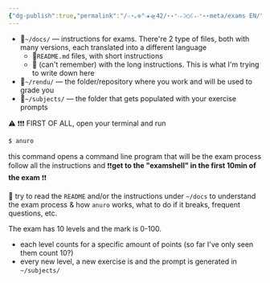 ```yaml
---
{"dg-publish":true,"permalink":"/☆⋆｡𖦹°‧★🛸42/⋆˖⁺‧₊☽◯☾₊‧⁺˖⋆meta/exams EN/","tags":["42madrid"]}
---
```



- 📁`~/docs/` — instructions for exams. There're 2 type of files, both with many versions, each translated into a different language
	- 📄`README.md` files, with short instructions
	- 📄 (can't remember) with the long instructions. This is what I'm trying to write down here
- 📁`~/rendu/` — the folder/repository where you work and will be used to grade you
- 📁`~/subjects/` — the folder that gets populated with your exercise prompts

⚠ ❗❗❗ FIRST OF ALL, open your terminal and run 
```bash
$ anuro
```
this command opens a command line program that will be the exam process
follow all the instructions and ❗❗**get to the "examshell" in the first 10min of the exam** ❗❗

👀 try to read the `README` and/or the instructions under `~/docs` to understand the exam process & how `anuro` works, what to do if it breaks, frequent questions, etc.

The exam has 10 levels and the mark is 0-100.
- each level counts for a specific amount of points (so far I've only seen them count 10?)
- every new level, a new exercise is and the prompt is generated in `~/subjects/` 



